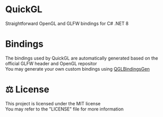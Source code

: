 # QuickGL
Straightforward OpenGL and GLFW bindings for C# .NET 8

# Bindings
The bindings used by QuickGL are automatically generated based on the official GLFW header and OpenGL repositor<br>
You may generate your own custom bindings using [QGLBindingsGen](https://github.com/vlOd2/QGLBindingsGen)

# ⚖ License
This project is licensed under the MIT license
<br>
You may refer to the "LICENSE" file for more information
